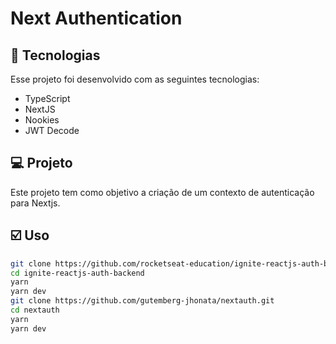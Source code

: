 # Next Authentication

## 🚀 Tecnologias

Esse projeto foi desenvolvido com as seguintes tecnologias:

- TypeScript
- NextJS
- Nookies
- JWT Decode

## 💻 Projeto

Este projeto tem como objetivo a criação de um contexto de autenticação para Nextjs.

## ☑️ Uso

```bash
git clone https://github.com/rocketseat-education/ignite-reactjs-auth-backend.git
cd ignite-reactjs-auth-backend
yarn
yarn dev
git clone https://github.com/gutemberg-jhonata/nextauth.git
cd nextauth
yarn
yarn dev
```
